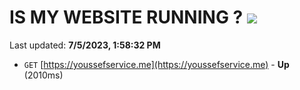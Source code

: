 # IS MY WEBSITE RUNNING ? [![](https://img.shields.io/static/v1?label=Sponsor&message=%E2%9D%A4&logo=GitHub&color=%23fe8e86)](https://github.com/sponsors/<username>)

Last updated: **7/5/2023, 1:58:32 PM**

- `GET` [https://youssefservice.me](https://youssefservice.me) - **Up** (2010ms)
